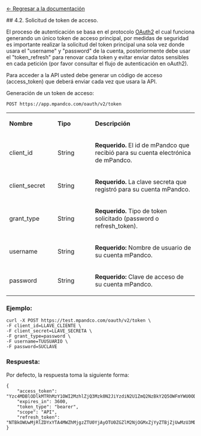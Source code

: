 [<- Regresar a la documentación]({{site.baseurl}}/)

<div id="step42"></div>
## 4.2. Solicitud de token de acceso.

El proceso de autenticación se basa en el protocolo [OAuth2](https://oauth.net/2/) el cual funciona generando un único token de acceso principal, por medidas de seguridad es importante realizar la solicitud del token principal una sola vez donde usara el "username" y "password" de la cuenta, posteriormente debe usar el "token_refresh" para renovar cada token y evitar enviar datos sensibles en cada petición (por favor consultar el flujo de autenticación en oAuth2).

Para acceder a la API usted debe generar un código de acceso (access_token) que deberá enviar cada vez que usara la API.

Generación de un token de acceso:

`
POST https://app.mpandco.com/oauth/v2/token
`
<table border="0" cellspacing="0" cellpadding="0">
<tbody>
<tr>
<td width="132">
<p><strong>Nombre</strong></p>
</td>
<td width="125">
<p><strong>Tipo</strong></p>
</td>
<td width="409">
<p><strong>Descripci&oacute;n</strong></p>
</td>
</tr>
<tr>
<td width="132">
<p>client_id</p>
</td>
<td width="125">
<p>String</p>
</td>
<td width="409">
<p><strong>Requerido.</strong> El id de mPandco que recibi&oacute; para su cuenta electr&oacute;nica de mPandco.</p>
</td>
</tr>
<tr>
<td width="132">
<p>client_secret</p>
</td>
<td width="125">
<p>String</p>
</td>
<td width="409">
<p><strong>Requerido.</strong> La clave secreta que registr&oacute; para su cuenta mPandco.</p>
</td>
</tr>
<tr>
<td width="132">
<p>grant_type</p>
</td>
<td width="125">
<p>String</p>
</td>
<td width="409">
<p><strong>Requerido.</strong> Tipo de token solicitado (password o refresh_token).</p>
</td>
</tr>
<tr>
<td width="132">
<p>username</p>
</td>
<td width="125">
<p>String</p>
</td>
<td width="409">
<p><strong>Requerido: </strong>Nombre de usuario de su cuenta mPandco.</p>
</td>
</tr>
<tr>
<td width="132">
<p>password</p>
</td>
<td width="125">
<p>String</p>
</td>
<td width="409">
<p><strong>Requerido: </strong>Clave de acceso de su cuenta mPandco.</p>
</td>
</tr>
</tbody>
</table>

### Ejemplo:

    curl -X POST https://test.mpandco.com/oauth/v2/token \
    -F client_id=LLAVE_CLIENTE \
    -F client_secret=LLAVE_SECRETA \
    -F grant_type=password \
    -F username=TUUSUARIO \
    -F password=SUCLAVE

### Respuesta:
Por defecto, la respuesta toma la siguiente forma:

    {
        "access_token": "Yzc4MDBlODlkMTRhMzY1OWI2MzhlZjQ3Mzk0N2JiYzdiN2U1ZmQ2NzBkY2Q5OWFmYWU0ODg2MTExZjQ5YmQ5Mg",
        "expires_in": 3600,
        "token_type": "bearer",
        "scope": "API",
        "refresh_token": "NTBkOWUwMjRlZDYxYTA4MWZhMjgzZTU0YjAyOTU0ZGZlM2NjOGMxZjYyZTBjZjUwMzU3MDRkMGVjMzdkZWM2MA"
    }
